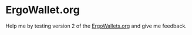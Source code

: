 # ErgoWallet.org
Help me by testing version 2 of the [ErgoWallets.org](https://ergowallets.org) and give me feedback.
